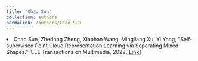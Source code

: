 ```yaml
---
title: "Chao Sun"
collection: authors
permalink: /authors/Chao-Sun
---
```

 <li> Chao Sun,  Zhedong Zheng,  Xiaohan Wang,  Mingliang Xu,  Yi Yang, &quot;Self-supervised Point Cloud Representation Learning via Separating Mixed Shapes.&quot; IEEE Transactions on Multimedia, 2022.<a href='https://zdzheng.xyz/publication/Self-sup2022'>[Link]</a> </li>
